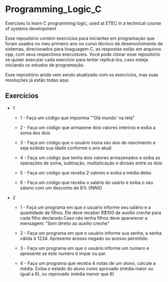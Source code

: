 # Programming_Logic_C
Exercises to learn C programming logic, used at ETEC in a technical course of systems development

Esse repositório contém exercícios para iniciantes em programação que foram usados no meu primeiro ano no curso técnico de desenvolvimento de sistemas, direcionados para linaguagem C, as respostas estão em arquivos cpp, com seus respectivos executáveis.
Você pode clonar esse repositório se quiser executar cada exercício para tentar replicá-los, caso esteja iniciando os estudos de programação.

Esse repositório ainda vem sendo atualizado com os exercícios, mas suas resoluções já estão todas aqui.

## Exercícios

- 1
  - 1 - Faça um código que imporima "'Olá mundo' na tela"
  - 2 - Faça um código que armazene dois valores interiros e exiba a soma dos dois

  - 3 - Faça um código que o usuário insira seu ano de nascimento e seja exibido sua idade conforme o ano atual
  - 4 - Faça um código que tenha dois valores armazenados e exiba as operações de soma, subtração, multiplicação e divisão entre os dois
  - 5 - Faça um código que receba 2 valores e exiba a média deles
  - 6 - Faça um código que receba o salário do usário e exiba o seu sálario com um desconto de 8% (INNS)
- 2
    - 1 - Faça um programa em que o usuário informe seu salário e a quantidade de filhos. Ele deve receber R$100 de auxílio creche para cada filho declarado.Caso não tenha filhos deve apararecer a mensagem: "Sem direito ao auxilio creche"
  
    - 2 - Faça um programa em que o usuário informe sua senha, a senha válida é 1234. Apresente acesso negado ou acesso permitido.
  
   - 3 - Faça um programa em que o usuário informe um numero e apresente se este numero é impar ou par.
   - 4 - Faça um programa que receba 4 notas de um aluno, calcule a média. Exiba o estado do aluno como aprovado (média maior ou igual a 6), ou reprovado (média menor que 6)
